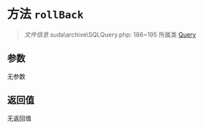 # 方法 `rollBack`

> *文件信息* suda\archive\SQLQuery.php: 186~195
> 所属类 [Query](../Query.md)




## 参数


无参数


## 返回值

无返回值
